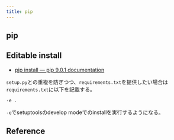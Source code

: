 ```yaml
---
title: pip
---
```


## pip

## Editable install
* [pip install — pip 9.0.1 documentation](https://pip.pypa.io/en/stable/reference/pip_install/#editable-installs)

`setup.py`との重複を防ぎつつ、`requirements.txt`を提供したい場合は`requirements.txt`に以下を記載する。

```
-e .
```

`-e`でsetuptoolsのdevelop modeでのinstallを実行するようになる。


## Reference
